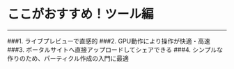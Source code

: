 # ここがおすすめ！ツール編
***
###1. ライブプレビューで<span class="red">直感的</span>
###2. GPU動作により<span class="red">操作が快適・高速</span>
###3. ポータルサイトへ直接アップロードして<span class="red">シェアできる</span>
###4. シンプルな作りのため、<span class="red">パーティクル作成の入門に最適</span>
